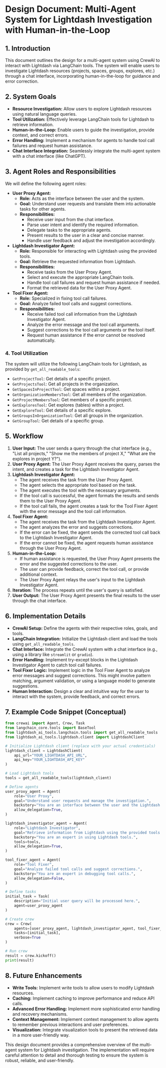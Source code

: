 # Design Document: Multi-Agent System for Lightdash Investigation with Human-in-the-Loop

## 1. Introduction

This document outlines the design for a multi-agent system using CrewAI to interact with Lightdash via LangChain tools. The system will enable users to investigate Lightdash resources (projects, spaces, groups, explores, etc.) through a chat interface, incorporating human-in-the-loop for guidance and error correction.

## 2. System Goals

- **Resource Investigation:** Allow users to explore Lightdash resources using natural language queries.
- **Tool Utilization:** Effectively leverage LangChain tools for Lightdash to retrieve information.
- **Human-in-the-Loop:** Enable users to guide the investigation, provide context, and correct errors.
- **Error Handling:** Implement a mechanism for agents to handle tool call failures and request human assistance.
- **Chat Interface Integration:** Seamlessly integrate the multi-agent system with a chat interface (like ChatGPT).

## 3. Agent Roles and Responsibilities

We will define the following agent roles:

- **User Proxy Agent:**
  - **Role:** Acts as the interface between the user and the system.
  - **Goal:** Understand user requests and translate them into actionable tasks for other agents.
  - **Responsibilities:**
    - Receive user input from the chat interface.
    - Parse user intent and identify the required information.
    - Delegate tasks to the appropriate agents.
    - Present results to the user in a clear and concise manner.
    - Handle user feedback and adjust the investigation accordingly.
- **Lightdash Investigator Agent:**
  - **Role:** Responsible for interacting with Lightdash using the provided tools.
  - **Goal:** Retrieve the requested information from Lightdash.
  - **Responsibilities:**
    - Receive tasks from the User Proxy Agent.
    - Select and execute the appropriate LangChain tools.
    - Handle tool call failures and request human assistance if needed.
    - Format the retrieved data for the User Proxy Agent.
- **Tool Fixer Agent:**
  - **Role:** Specialized in fixing tool call failures.
  - **Goal:** Analyze failed tool calls and suggest corrections.
  - **Responsibilities:**
    - Receive failed tool call information from the Lightdash Investigator Agent.
    - Analyze the error message and the tool call arguments.
    - Suggest corrections to the tool call arguments or the tool itself.
    - Request human assistance if the error cannot be resolved automatically.

### 4. Tool Utilization

The system will utilize the following LangChain tools for Lightdash, as provided by `get_all_readable_tools`:

- `GetProjectTool`: Get details of a specific project.
- `GetProjectsTool`: Get all projects in the organization.
- `GetSpacesInProjectTool`: Get spaces within a project.
- `GetOrganizationMembersTool`: Get all members of the organization.
- `GetProjectMembersTool`: Get members of a specific project.
- `GetExploresTool`: Get explores (tables) within a project.
- `GetExploreTool`: Get details of a specific explore.
- `GetGroupsInOrganizationTool`: Get all groups in the organization.
- `GetGroupTool`: Get details of a specific group.

## 5. Workflow

1. **User Input:** The user sends a query through the chat interface (e.g., "List all projects," "Show me the members of project X," "What are the explores in project Y?").
2. **User Proxy Agent:** The User Proxy Agent receives the query, parses the intent, and creates a task for the Lightdash Investigator Agent.
3. **Lightdash Investigator Agent:**
   - The agent receives the task from the User Proxy Agent.
   - The agent selects the appropriate tool based on the task.
   - The agent executes the tool with the necessary arguments.
   - If the tool call is successful, the agent formats the results and sends them to the User Proxy Agent.
   - If the tool call fails, the agent creates a task for the Tool Fixer Agent with the error message and the tool call information.
4. **Tool Fixer Agent:**
   - The agent receives the task from the Lightdash Investigator Agent.
   - The agent analyzes the error and suggests corrections.
   - If the error can be fixed, the agent sends the corrected tool call back to the Lightdash Investigator Agent.
   - If the error cannot be fixed, the agent requests human assistance through the User Proxy Agent.
5. **Human-in-the-Loop:**
   - If human assistance is requested, the User Proxy Agent presents the error and the suggested corrections to the user.
   - The user can provide feedback, correct the tool call, or provide additional context.
   - The User Proxy Agent relays the user's input to the Lightdash Investigator Agent.
6. **Iteration:** The process repeats until the user's query is satisfied.
7. **User Output:** The User Proxy Agent presents the final results to the user through the chat interface.

## 6. Implementation Details

- **CrewAI Setup:** Define the agents with their respective roles, goals, and tools.
- **LangChain Integration:** Initialize the Lightdash client and load the tools using `get_all_readable_tools`.
- **Chat Interface:** Integrate the CrewAI system with a chat interface (e.g., using a library like `streamlit` or `gradio`).
- **Error Handling:** Implement try-except blocks in the Lightdash Investigator Agent to catch tool call failures.
- **Tool Fixer Logic:** Implement logic in the Tool Fixer Agent to analyze error messages and suggest corrections. This might involve pattern matching, argument validation, or using a language model to generate suggestions.
- **Human Interaction:** Design a clear and intuitive way for the user to interact with the system, provide feedback, and correct errors.

## 7. Example Code Snippet (Conceptual)

```python
from crewai import Agent, Crew, Task
from langchain_core.tools import BaseTool
from lightdash_ai_tools.langchain.tools import get_all_readable_tools
from lightdash_ai_tools.lightdash.client import LightdashClient

# Initialize Lightdash client (replace with your actual credentials)
lightdash_client = LightdashClient(
    api_url="YOUR_LIGHTDASH_API_URL",
    api_key="YOUR_LIGHTDASH_API_KEY"
)

# Load Lightdash tools
tools = get_all_readable_tools(lightdash_client)

# Define agents
user_proxy_agent = Agent(
    role="User Proxy",
    goal="Understand user requests and manage the investigation.",
    backstory="You are an interface between the user and the Lightdash system.",
    allow_delegation=True,
)

lightdash_investigator_agent = Agent(
    role="Lightdash Investigator",
    goal="Retrieve information from Lightdash using the provided tools.",
    backstory="You are an expert in using Lightdash tools.",
    tools=tools,
    allow_delegation=True,
)

tool_fixer_agent = Agent(
    role="Tool Fixer",
    goal="Analyze failed tool calls and suggest corrections.",
    backstory="You are an expert in debugging tool calls.",
    allow_delegation=False,
)

# Define tasks
initial_task = Task(
    description="Initial user query will be processed here.",
    agent=user_proxy_agent
)

# Create crew
crew = Crew(
    agents=[user_proxy_agent, lightdash_investigator_agent, tool_fixer_agent],
    tasks=[initial_task],
    verbose=True
)

# Run crew
result = crew.kickoff()
print(result)
```

## 8. Future Enhancements

- **Write Tools:** Implement write tools to allow users to modify Lightdash resources.
- **Caching:** Implement caching to improve performance and reduce API calls.
- **Advanced Error Handling:** Implement more sophisticated error handling and recovery mechanisms.
- **Context Management:** Implement context management to allow agents to remember previous interactions and user preferences.
- **Visualization:** Integrate visualization tools to present the retrieved data in a more user-friendly way.

This design document provides a comprehensive overview of the multi-agent system for Lightdash investigation. The implementation will require careful attention to detail and thorough testing to ensure the system is robust, reliable, and user-friendly.

